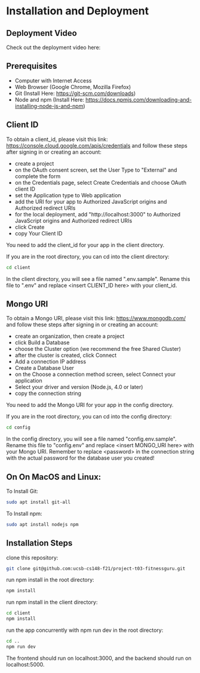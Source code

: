 # Installation and Deployment

## Deployment Video

Check out the deployment video here:

## Prerequisites

-   Computer with Internet Access
-   Web Browser (Google Chrome, Mozilla Firefox)
-   Git (Install Here: https://git-scm.com/downloads)
-   Node and npm (Install Here: https://docs.npmjs.com/downloading-and-installing-node-js-and-npm)

## Client ID

To obtain a client_id, please visit this link: https://console.cloud.google.com/apis/credentials and follow these steps after signing in or creating an account:

* create a project
* on the OAuth consent screen, set the User Type to "External" and complete the form
* on the Credentials page, select Create Credentials and choose OAuth client ID
* set the Application type to Web application
* add the URI for your app to Authorized JavaScript origins and Authorized redirect URIs
* for the local deployment, add "http://localhost:3000" to Authorized JavaScript origins and Authorized redirect URIs
* click Create
* copy Your Client ID

You need to add the client_id for your app in the client directory.

If you are in the root directory, you can cd into the client directory:

```sh
cd client
```

In the client directory, you will see a file named ".env.sample". Rename this file to ".env" and replace \<insert CLIENT_ID here> with your client_id.

## Mongo URI

To obtain a Mongo URI, please visit this link: https://www.mongodb.com/ and follow these steps after signing in or creating an account:

* create an organization, then create a project
* click Build a Database
* choose the Cluster option (we recommend the free Shared Cluster)
* after the cluster is created, click Connect
* Add a connection IP address
* Create a Database User
* on the Choose a connection method screen, select Connect your application
* Select your driver and version (Node.js, 4.0 or later)
* copy the connection string

You need to add the Mongo URI for your app in the config directory.

If you are in the root directory, you can cd into the config directory:

```sh
cd config
```

In the config directory, you will see a file named "config.env.sample". Rename this file to "config.env" and replace \<insert MONGO_URI here> with your Mongo URI. Remember to replace \<password> in the connection string with the actual password for the database user you created!

## On On MacOS and Linux:

To Install Git:

```sh
sudo apt install git-all
```

To Install npm:

```sh
sudo apt install nodejs npm
```

## Installation Steps

clone this repository:

```sh
git clone git@github.com:ucsb-cs148-f21/project-t03-fitnessguru.git
```

run npm install in the root directory:

```sh
npm install
```

run npm install in the client directory:

```sh
cd client
npm install
```

run the app concurrently with npm run dev in the root directory:

```sh
cd ..
npm run dev
```

The frontend should run on localhost:3000, and the backend should run on localhost:5000.
